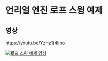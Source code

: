 언리얼 엔진 로프 스윙 예제
=====

영상
-----
https://youtu.be/YzHz1j4iIpo

[![로프 스윙 예제 영상](http://img.youtube.com/vi/YzHz1j4iIpo/0.jpg)](https://youtu.be/YzHz1j4iIpo?t=0s)